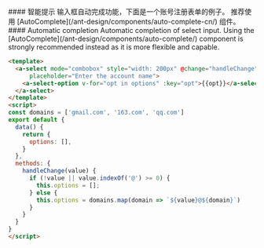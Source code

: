 
<cn>
#### 智能提示
输入框自动完成功能，下面是一个账号注册表单的例子。
推荐使用 [AutoComplete](/ant-design/components/auto-complete-cn/) 组件。
</cn>

<us>
#### Automatic completion
Automatic completion of select input.
Using the [AutoComplete](/ant-design/components/auto-complete/) component is strongly recommended instead as it is more flexible and capable.
</us>

```html
<template>
  <a-select mode="combobox" style="width: 200px" @change="handleChange" :filterOption="false"
      placeholder="Enter the account name">
    <a-select-option v-for="opt in options" :key="opt">{{opt}}</a-select-option>
  </a-select>
</template>
<script>
const domains = ['gmail.com', '163.com', 'qq.com']
export default {
  data() {
    return {
      options: [],
    }
  },
  methods: {
    handleChange(value) {
      if (!value || value.indexOf('@') >= 0) {
        this.options = [];
      } else {
        this.options = domains.map(domain => `${value}@${domain}`)
      }
    }
  }
}
</script>
```

